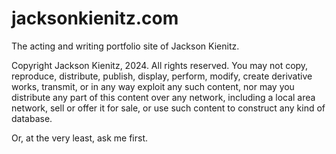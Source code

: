 # jacksonkienitz.com

The acting and writing portfolio site of Jackson Kienitz.

Copyright Jackson Kienitz, 2024. All rights reserved.
You may not copy, reproduce, distribute, publish, display, perform, modify, create derivative works,
transmit, or in any way exploit any such content, nor may you distribute any part of this content
over any network, including a local area network, sell or offer it for sale, or use such content
to construct any kind of database.

Or, at the very least, ask me first.
